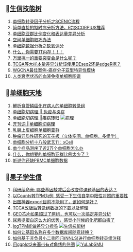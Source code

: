 ## 📝[生信技能树](https://github.com/ixxmu/mp_duty/issues?q=label%3A%E7%94%9F%E4%BF%A1%E6%8A%80%E8%83%BD%E6%A0%91+is%3Aclosed)
<!-- 1issueTable -->

1. [单细胞转录因子分析之SCENIC流程](https://github.com/ixxmu/mp_duty/issues/2224) 
2. [简单直接的拟时序分析方法，R包SCORPIUS推荐](https://github.com/ixxmu/mp_duty/issues/2221) 
3. [单细胞亚群比例变化和表达量差异分析](https://github.com/ixxmu/mp_duty/issues/2219) 
4. [空间单细胞取巧办法](https://github.com/ixxmu/mp_duty/issues/2216) 
5. [单细胞数据分析之缺氧评分](https://github.com/ixxmu/mp_duty/issues/2215) 
6. [什么，你需要1T内存！！！](https://github.com/ixxmu/mp_duty/issues/2214) 
7. [万里挑一的重要突变会是什么呢？](https://github.com/ixxmu/mp_duty/issues/2211) 
8. [TCGA等大样本量差异分析该使用DEseq2还是edgeR呢？](https://github.com/ixxmu/mp_duty/issues/2202) 
9. [WGCNA最佳案例-癌症分子亚型特异性模块](https://github.com/ixxmu/mp_duty/issues/2200) 
10. [人类衰老状态的血液免疫单细胞图谱](https://github.com/ixxmu/mp_duty/issues/2188) 
<!-- 1issueTable -->
## 📝[单细胞天地](https://github.com/ixxmu/mp_duty/issues?q=label%3A%E5%8D%95%E7%BB%86%E8%83%9E%E5%A4%A9%E5%9C%B0+is%3Aclosed)
<!-- 2issueTable -->

1. [解析食管鳞癌化疗病人的单细胞转录组](https://github.com/ixxmu/mp_duty/issues/2203) 
2. [单细胞切病理 || 免疫与炎症](https://github.com/ixxmu/mp_duty/issues/2175) 
3. [单细胞切病理 ||疾病转归](https://github.com/ixxmu/mp_duty/issues/2173) [![病理](https://img.shields.io/github/labels/ixxmu/mp_duty/病理)](https://github.com/ixxmu/mp_duty/labels/病理)
4. [开刊词 ||单细胞切病理](https://github.com/ixxmu/mp_duty/issues/2156) 
5. [乳腺上皮细胞单细胞亚群](https://github.com/ixxmu/mp_duty/issues/2113) 
6. [肿瘤异质性研究的天花板（立体空间，单细胞，多组学）](https://github.com/ixxmu/mp_duty/issues/2110) 
7. [单细胞分析十八般武艺11：xCell](https://github.com/ixxmu/mp_duty/issues/2025) 
8. [单个样品测序了近2万个单细胞怎么办](https://github.com/ixxmu/mp_duty/issues/1993) 
9. [什么，你想要的单细胞亚群比例太少了？](https://github.com/ixxmu/mp_duty/issues/1992) 
10. [听说你还缺PBMC单细胞数据](https://github.com/ixxmu/mp_duty/issues/1977) 
<!-- 2issueTable -->

## 📝[果子学生信](https://github.com/ixxmu/mp_duty/issues?q=label%3A%E6%9E%9C%E5%AD%90%E5%AD%A6%E7%94%9F%E4%BF%A1+is%3Aclosed)
<!-- 3issueTable -->

1. [科研续命膏: 哪些基因敲减后会改变你课题基因的表达？](https://github.com/ixxmu/mp_duty/issues/2222) 
2. [以Counts转TPM为例, 感受一下生信自学中阳性对照的重要性](https://github.com/ixxmu/mp_duty/issues/2209) 
3. [出图神器export目前不能用了，该如何是好？](https://github.com/ixxmu/mp_duty/issues/2208) 
4. [TCGA改版后转录组数据的下载以及整理](https://github.com/ixxmu/mp_duty/issues/2201) 
5. [GEO芯片如果超过了两组，也可以一次搞定差异分析](https://github.com/ixxmu/mp_duty/issues/2138) 
6. [尿素提蛋白这么大的优势，感觉小时候的化肥都白撒了](https://github.com/ixxmu/mp_duty/issues/2109) 
7. [logTPM能做差异分析吗](https://github.com/ixxmu/mp_duty/issues/2102) [![生信技能树](https://img.shields.io/github/labels/ixxmu/mp_duty/生信技能树)](https://github.com/ixxmu/mp_duty/labels/生信技能树)
8. [如何让基因名称在多个数据库间随意转换？](https://github.com/ixxmu/mp_duty/issues/2080) 
9. [如何基于非负最小二乘回归(NNLS)进行单细胞转录组注释](https://github.com/ixxmu/mp_duty/issues/2076) 
10. [用ggplot2来画带有对角线的热图](https://github.com/ixxmu/mp_duty/issues/2035) [![YuLabSMU](https://img.shields.io/github/labels/ixxmu/mp_duty/YuLabSMU)](https://github.com/ixxmu/mp_duty/labels/YuLabSMU)
<!-- 3issueTable -->
